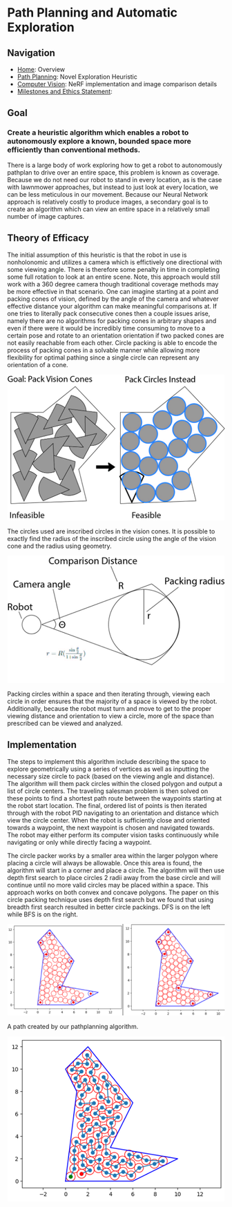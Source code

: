 # Path Planning and Automatic Exploration

## Navigation

- [Home](index.md): Overview
- [Path Planning](path-planning.md): Novel Exploration Heuristic
- [Computer Vision](computer-vision.md): NeRF implementation and image
  comparison details
- [Milestones and Ethics Statement](milestones.md):

## Goal

### Create a heuristic algorithm which enables a robot to autonomously explore a known, bounded space more efficiently than conventional methods.

There is a large body of work exploring how to get a robot to autonomously
pathplan to drive over an entire space, this problem is known as coverage.
Because we do not need our robot to stand in every location, as is the case with
lawnmower approaches, but instead to just look at every location, we can be less
meticulous in our movement. Because our Neural Network approach is relatively
costly to produce images, a secondary goal is to create an algorithm which can
view an entire space in a relatively small number of image captures.

## Theory of Efficacy

The initial assumption of this heuristic is that the robot in use is
nonholonomic and utilizes a camera which is effictively one directional with
some viewing angle. There is therefore some penalty in time in completing some
full rotation to look at an entire scene. Note, this approach would still work
with a 360 degree camera though traditional coverage methods may be more
effective in that scenario. One can imagine starting at a point and packing
cones of vision, defined by the angle of the camera and whatever effective
distance your algorithm can make meaningful comparisons at. If one tries to
literally pack consecutive cones then a couple issues arise, namely there are no
algorithms for packing cones in arbitrary shapes and even if there were it would
be incredibly time consuming to move to a certain pose and rotate to an
orientation orientation if two packed cones are not easily reachable from each
other. Circle packing is able to encode the process of packing cones in a
solvable manner while allowing more flexibility for optimal pathing since a
single circle can represent any orientation of a cone.

![Circle and Cone Packing](images/circle_cones_to_pack.jpg)

The circles used are inscribed circles in the vision cones. It is possible to
exactly find the radius of the inscribed circle using the angle of the vision
cone and the radius using geometry.

![Circle and Cone Packing](images/circle_together.jpg)

Packing circles within a space and then iterating through, viewing each circle
in order ensures that the majority of a space is viewed by the robot.
Additionally, because the robot must turn and move to get to the proper viewing
distance and orientation to view a circle, more of the space than prescribed can
be viewed and analyzed.

## Implementation

The steps to implement this algorithm include describing the space to explore
geometrically using a series of vertices as well as inputting the necessary size
circle to pack (based on the viewing angle and distance). The algorithm will
them pack circles within the closed polygon and output a list of circle centers.
The traveling salesman problem is then solved on these points to find a shortest
path route between the waypoints starting at the robot start location. The
final, ordered list of points is then iterated through with the robot PID
navigating to an orientation and distance which view the circle center. When the
robot is sufficiently close and oriented towards a waypoint, the next waypoint
is chosen and navigated towards. The robot may either perform its computer
vision tasks continuously while navigating or only while directly facing a
waypoint.

The circle packer works by a smaller area within the larger polygon where
placing a circle will always be allowable. Once this area is found, the
algorithm will start in a corner and place a circle. The algorithm will then use
depth first search to place circles 2 radii away from the base circle and will
continue until no more valid circles may be placed within a space. This approach
works on both convex and concave polygons. The paper on this circle packing
technique uses depth first search but we found that using breadth first search
resulted in better circle packings. DFS is on the left while BFS is on the
right.

![Circle and Cone Packing](images/dfs_vs_bfs.png)

A path created by our pathplanning algorithm.

![Circle and Cone Packing](images/final_path.png)
